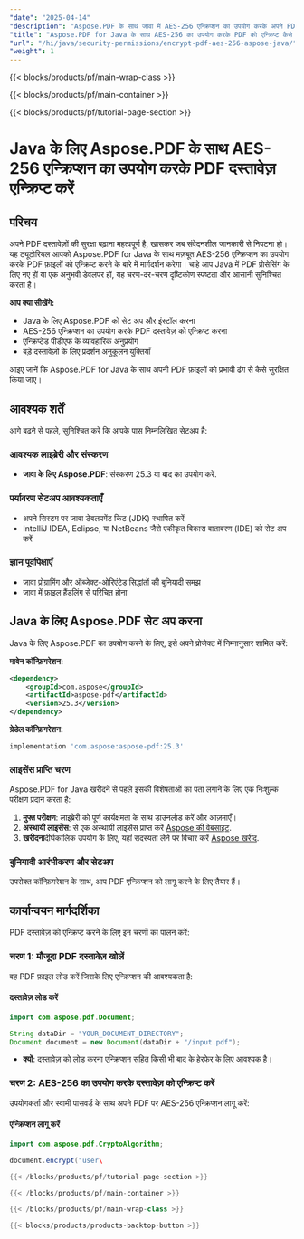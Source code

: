 ```yaml
---
"date": "2025-04-14"
"description": "Aspose.PDF के साथ जावा में AES-256 एन्क्रिप्शन का उपयोग करके अपने PDF दस्तावेज़ों को सुरक्षित करने का तरीका जानें। दस्तावेज़ सुरक्षा बढ़ाने और संवेदनशील जानकारी की सुरक्षा के लिए इस व्यापक गाइड का पालन करें।"
"title": "Aspose.PDF for Java के साथ AES-256 का उपयोग करके PDF को एन्क्रिप्ट कैसे करें&#58; एक चरण-दर-चरण मार्गदर्शिका"
"url": "/hi/java/security-permissions/encrypt-pdf-aes-256-aspose-java/"
"weight": 1
---
```


{{< blocks/products/pf/main-wrap-class >}}

{{< blocks/products/pf/main-container >}}

{{< blocks/products/pf/tutorial-page-section >}}
# Java के लिए Aspose.PDF के साथ AES-256 एन्क्रिप्शन का उपयोग करके PDF दस्तावेज़ एन्क्रिप्ट करें

## परिचय

अपने PDF दस्तावेज़ों की सुरक्षा बढ़ाना महत्वपूर्ण है, खासकर जब संवेदनशील जानकारी से निपटना हो। यह ट्यूटोरियल आपको Aspose.PDF for Java के साथ मज़बूत AES-256 एन्क्रिप्शन का उपयोग करके PDF फ़ाइलों को एन्क्रिप्ट करने के बारे में मार्गदर्शन करेगा। चाहे आप Java में PDF प्रोसेसिंग के लिए नए हों या एक अनुभवी डेवलपर हों, यह चरण-दर-चरण दृष्टिकोण स्पष्टता और आसानी सुनिश्चित करता है।

**आप क्या सीखेंगे:**
- Java के लिए Aspose.PDF को सेट अप और इंस्टॉल करना
- AES-256 एन्क्रिप्शन का उपयोग करके PDF दस्तावेज़ को एन्क्रिप्ट करना
- एन्क्रिप्टेड पीडीएफ के व्यावहारिक अनुप्रयोग
- बड़े दस्तावेज़ों के लिए प्रदर्शन अनुकूलन युक्तियाँ

आइए जानें कि Aspose.PDF for Java के साथ अपनी PDF फ़ाइलों को प्रभावी ढंग से कैसे सुरक्षित किया जाए।

## आवश्यक शर्तें

आगे बढ़ने से पहले, सुनिश्चित करें कि आपके पास निम्नलिखित सेटअप है:

### आवश्यक लाइब्रेरी और संस्करण

- **जावा के लिए Aspose.PDF**: संस्करण 25.3 या बाद का उपयोग करें.
  

### पर्यावरण सेटअप आवश्यकताएँ

- अपने सिस्टम पर जावा डेवलपमेंट किट (JDK) स्थापित करें
- IntelliJ IDEA, Eclipse, या NetBeans जैसे एकीकृत विकास वातावरण (IDE) को सेट अप करें

### ज्ञान पूर्वापेक्षाएँ

- जावा प्रोग्रामिंग और ऑब्जेक्ट-ओरिएंटेड सिद्धांतों की बुनियादी समझ
- जावा में फ़ाइल हैंडलिंग से परिचित होना

## Java के लिए Aspose.PDF सेट अप करना

Java के लिए Aspose.PDF का उपयोग करने के लिए, इसे अपने प्रोजेक्ट में निम्नानुसार शामिल करें:

**मावेन कॉन्फ़िगरेशन:**
```xml
<dependency>
    <groupId>com.aspose</groupId>
    <artifactId>aspose-pdf</artifactId>
    <version>25.3</version>
</dependency>
```

**ग्रेडेल कॉन्फ़िगरेशन:**
```gradle
implementation 'com.aspose:aspose-pdf:25.3'
```

### लाइसेंस प्राप्ति चरण

Aspose.PDF for Java खरीदने से पहले इसकी विशेषताओं का पता लगाने के लिए एक निःशुल्क परीक्षण प्रदान करता है:
1. **मुफ्त परीक्षण**: लाइब्रेरी को पूर्ण कार्यक्षमता के साथ डाउनलोड करें और आज़माएँ।
2. **अस्थायी लाइसेंस**: से एक अस्थायी लाइसेंस प्राप्त करें [Aspose की वेबसाइट](https://purchase.aspose.com/temporary-license/).
3. **खरीदना**दीर्घकालिक उपयोग के लिए, यहां सदस्यता लेने पर विचार करें [Aspose खरीद](https://purchase.aspose.com/buy).

### बुनियादी आरंभीकरण और सेटअप

उपरोक्त कॉन्फ़िगरेशन के साथ, आप PDF एन्क्रिप्शन को लागू करने के लिए तैयार हैं।

## कार्यान्वयन मार्गदर्शिका

PDF दस्तावेज़ को एन्क्रिप्ट करने के लिए इन चरणों का पालन करें:

### चरण 1: मौजूदा PDF दस्तावेज़ खोलें

वह PDF फ़ाइल लोड करें जिसके लिए एन्क्रिप्शन की आवश्यकता है:

#### दस्तावेज़ लोड करें
```java
import com.aspose.pdf.Document;

String dataDir = "YOUR_DOCUMENT_DIRECTORY";
Document document = new Document(dataDir + "/input.pdf");
```
- **क्यों**: दस्तावेज़ को लोड करना एन्क्रिप्शन सहित किसी भी बाद के हेरफेर के लिए आवश्यक है।

### चरण 2: AES-256 का उपयोग करके दस्तावेज़ को एन्क्रिप्ट करें

उपयोगकर्ता और स्वामी पासवर्ड के साथ अपने PDF पर AES-256 एन्क्रिप्शन लागू करें:

#### एन्क्रिप्शन लागू करें
```java
import com.aspose.pdf.CryptoAlgorithm;

document.encrypt("user\

{{< /blocks/products/pf/tutorial-page-section >}}

{{< /blocks/products/pf/main-container >}}

{{< /blocks/products/pf/main-wrap-class >}}

{{< blocks/products/products-backtop-button >}}